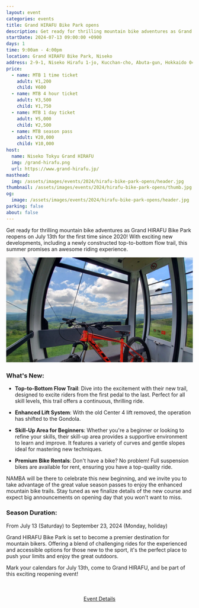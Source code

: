 ```yaml
---
layout: event
categories: events
title: Grand HIRAFU Bike Park opens
description: Get ready for thrilling mountain bike adventures as Grand HIRAFU Bike Park reopens on July 13th for the first time since 2020! With exciting new developments, including a newly constructed top-to-bottom flow trail, this summer promises an awesome riding experience.
startDate: 2024-07-13 09:00:00 +0900
days: 1
time: 9:00am - 4:00pm
location: Grand HIRAFU Bike Park, Niseko
address: 2-9-1, Niseko Hirafu 1-jo, Kucchan-cho, Abuta-gun, Hokkaido 044-0080
price:
  - name: MTB 1 time ticket
    adult: ¥1,200
    child: ¥600
  - name: MTB 4 hour ticket
    adult: ¥3,500
    child: ¥1,750
  - name: MTB 1 day ticket
    adult: ¥5,000
    child: ¥2,500
  - name: MTB season pass
    adult: ¥20,000
    child: ¥10,000
host:
  name: Niseko Tokyu Grand HIRAFU
  img: /grand-hirafu.png
  url: https://www.grand-hirafu.jp/
masthead:
  img: /assets/images/events/2024/hirafu-bike-park-opens/header.jpg
thumbnail: /assets/images/events/2024/hirafu-bike-park-opens/thumb.jpg
og:
  image: /assets/images/events/2024/hirafu-bike-park-opens/header.jpg
parking: false
about: false
---
```

Get ready for thrilling mountain bike adventures as Grand HIRAFU Bike Park reopens on July 13th for the first time since 2020! With exciting new developments, including a newly constructed top-to-bottom flow trail, this summer promises an awesome riding experience.

![](/assets/images/events/2024/hirafu-bike-park-opens/gondola.jpg)

### What's New:

- <strong>Top-to-Bottom Flow Trail</strong>: Dive into the excitement with their new trail, designed to excite riders from the first pedal to the last. Perfect for all skill levels, this trail offers a continuous, thrilling ride.

- <strong>Enhanced Lift System</strong>: With the old Center 4 lift removed, the operation has shifted to the Gondola.

- <strong>Skill-Up Area for Beginners</strong>: Whether you're a beginner or looking to refine your skills, their skill-up area provides a supportive environment to learn and improve. It features a variety of curves and gentle slopes ideal for mastering new techniques.

- <strong>Premium Bike Rentals</strong>: Don't have a bike? No problem! Full suspension bikes are available for rent, ensuring you have a top-quality ride.

NAMBA will be there to celebrate this new beginning, and we invite you to take advantage of the great value season passes to enjoy the enhanced mountain bike trails. Stay tuned as we finalize details of the new course and expect big announcements on opening day that you won't want to miss.

### Season Duration:
From July 13 (Saturday) to September 23, 2024 (Monday, holiday)

Grand HIRAFU Bike Park is set to become a premier destination for mountain bikers. Offering a blend of challenging rides for the experienced and accessible options for those new to the sport, it's the perfect place to push your limits and enjoy the great outdoors.

Mark your calendars for July 13th, come to Grand HIRAFU, and be part of this exciting reopening event!

<div style="text-align:center; margin:50px 0;">
  <a class="btn btn-primary" href="https://www.grand-hirafu.jp/blog/hirafu-news/2024/04/2024-2-12.html" target="_blank">Event Details</a>
</div>
